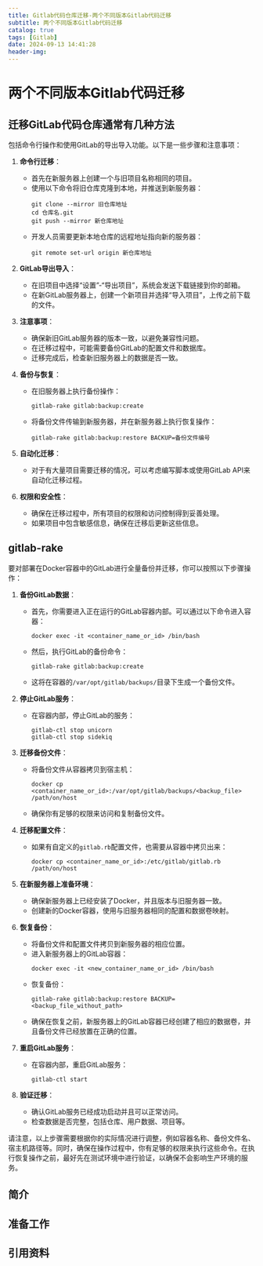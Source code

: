 ```yaml
---
title: Gitlab代码仓库迁移-两个不同版本Gitlab代码迁移
subtitle: 两个不同版本Gitlab代码迁移
catalog: true
tags: [Gitlab]
date: 2024-09-13 14:41:28
header-img:
---
```


# 两个不同版本Gitlab代码迁移



## 迁移GitLab代码仓库通常有几种方法

包括命令行操作和使用GitLab的导出导入功能。以下是一些步骤和注意事项：

1. **命令行迁移**：
   - 首先在新服务器上创建一个与旧项目名称相同的项目。
   - 使用以下命令将旧仓库克隆到本地，并推送到新服务器：
     ```
     git clone --mirror 旧仓库地址
     cd 仓库名.git
     git push --mirror 新仓库地址
     ```
   - 开发人员需要更新本地仓库的远程地址指向新的服务器：
     ```
     git remote set-url origin 新仓库地址
     ```

2. **GitLab导出导入**：
   - 在旧项目中选择“设置”-“导出项目”，系统会发送下载链接到你的邮箱。
   - 在新GitLab服务器上，创建一个新项目并选择“导入项目”，上传之前下载的文件。

3. **注意事项**：
   - 确保新旧GitLab服务器的版本一致，以避免兼容性问题。
   - 在迁移过程中，可能需要备份GitLab的配置文件和数据库。
   - 迁移完成后，检查新旧服务器上的数据是否一致。

4. **备份与恢复**：
   - 在旧服务器上执行备份操作：
     ```
     gitlab-rake gitlab:backup:create
     ```
   - 将备份文件传输到新服务器，并在新服务器上执行恢复操作：
     ```
     gitlab-rake gitlab:backup:restore BACKUP=备份文件编号
     ```

5. **自动化迁移**：
   - 对于有大量项目需要迁移的情况，可以考虑编写脚本或使用GitLab API来自动化迁移过程。

6. **权限和安全性**：
   - 确保在迁移过程中，所有项目的权限和访问控制得到妥善处理。
   - 如果项目中包含敏感信息，确保在迁移后更新这些信息。



## gitlab-rake

要对部署在Docker容器中的GitLab进行全量备份并迁移，你可以按照以下步骤操作：

1. **备份GitLab数据**：
   - 首先，你需要进入正在运行的GitLab容器内部。可以通过以下命令进入容器：
     ```
     docker exec -it <container_name_or_id> /bin/bash
     ```
   - 然后，执行GitLab的备份命令：
     ```
     gitlab-rake gitlab:backup:create
     ```
   - 这将在容器的`/var/opt/gitlab/backups/`目录下生成一个备份文件。

2. **停止GitLab服务**：
   - 在容器内部，停止GitLab的服务：
     ```
     gitlab-ctl stop unicorn
     gitlab-ctl stop sidekiq
     ```

3. **迁移备份文件**：
   - 将备份文件从容器拷贝到宿主机：
     ```
     docker cp <container_name_or_id>:/var/opt/gitlab/backups/<backup_file> /path/on/host
     ```
   - 确保你有足够的权限来访问和复制备份文件。

4. **迁移配置文件**：
   - 如果有自定义的`gitlab.rb`配置文件，也需要从容器中拷贝出来：
     ```
     docker cp <container_name_or_id>:/etc/gitlab/gitlab.rb /path/on/host
     ```

5. **在新服务器上准备环境**：
   - 确保新服务器上已经安装了Docker，并且版本与旧服务器一致。
   - 创建新的Docker容器，使用与旧服务器相同的配置和数据卷映射。

6. **恢复备份**：
   - 将备份文件和配置文件拷贝到新服务器的相应位置。
   - 进入新服务器上的GitLab容器：
     ```
     docker exec -it <new_container_name_or_id> /bin/bash
     ```
   - 恢复备份：
     ```
     gitlab-rake gitlab:backup:restore BACKUP=<backup_file_without_path>
     ```
   - 确保在恢复之前，新服务器上的GitLab容器已经创建了相应的数据卷，并且备份文件已经放置在正确的位置。

7. **重启GitLab服务**：
   - 在容器内部，重启GitLab服务：
     ```
     gitlab-ctl start
     ```

8. **验证迁移**：
   - 确认GitLab服务已经成功启动并且可以正常访问。
   - 检查数据是否完整，包括仓库、用户数据、项目等。

请注意，以上步骤需要根据你的实际情况进行调整，例如容器名称、备份文件名、宿主机路径等。同时，确保在操作过程中，你有足够的权限来执行这些命令。在执行恢复操作之前，最好先在测试环境中进行验证，以确保不会影响生产环境的服务。

## 简介



## 准备工作





## 引用资料

>
>
>
